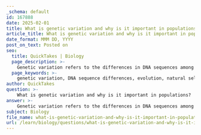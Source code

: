 ```yaml
---
_schema: default
id: 167888
date: 2025-02-01
title: What is genetic variation and why is it important in populations?
article_title: What is genetic variation and why is it important in populations?
date_format: MMM DD, YYYY
post_on_text: Posted on
seo:
  title: QuickTakes | Biology
  page_description: >-
    Genetic variation refers to the differences in DNA sequences among individuals within a population, playing a crucial role in evolution, adaptation, and population genetics.
  page_keywords: >-
    genetic variation, DNA sequence differences, evolution, natural selection, population genetics, adaptation, mutations, gene flow, sexual reproduction, biodiversity
author: QuickTakes
question: >-
    What is genetic variation and why is it important in populations?
answer: >-
    Genetic variation refers to the differences in DNA sequences among individuals within a population. It is a fundamental concept in genetics and is crucial for several reasons:\n\n1. **Evolution**: Genetic variation is the raw material for evolution. It allows populations to adapt to changing environments through natural selection. For instance, variations in traits such as disease resistance can confer survival advantages, enabling individuals with favorable traits to reproduce and pass those traits on to future generations.\n\n2. **Population Genetics**: The study of genetic variation within populations helps scientists understand the genetic structure of populations, how they evolve over time, and the mechanisms that drive these changes. By observing genetic variation, researchers can gain insights into migration patterns, mating systems, and the effects of genetic drift.\n\n3. **Adaptation**: High levels of genetic variation within a population enhance its ability to adapt to environmental changes. Populations with greater genetic diversity are more likely to contain individuals with traits that can withstand new challenges, such as climate change or emerging diseases.\n\n4. **Sources of Genetic Variation**: Genetic variation arises from several key processes:\n   - **Mutations**: Random changes in DNA sequences can create new alleles, contributing to genetic diversity.\n   - **Gene Flow**: The transfer of genetic material between populations through migration introduces new alleles into the gene pool, increasing genetic diversity and counteracting the effects of genetic drift.\n   - **Sexual Reproduction**: This process involves the combination of genetic material from two parents, resulting in offspring with unique genetic combinations. The shuffling of alleles during meiosis (through independent assortment and crossing over) significantly contributes to genetic variation.\n\nIn summary, genetic variation is essential for the survival and adaptability of populations, providing the necessary diversity for natural selection to act upon and enabling populations to thrive in changing environments.
subject: Biology
file_name: what-is-genetic-variation-and-why-is-it-important-in-populations.md
url: /learn/biology/questions/what-is-genetic-variation-and-why-is-it-important-in-populations
---
```


&nbsp;